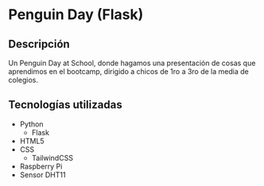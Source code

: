 # Penguin Day (Flask)

## Descripción

Un Penguin Day at School, donde hagamos una presentación de cosas que aprendimos en el bootcamp, dirigido a chicos de 1ro a 3ro de la media de colegios.

## Tecnologías utilizadas

- Python
  - Flask
- HTML5
- CSS
  - TailwindCSS
- Raspberry Pi
- Sensor DHT11

